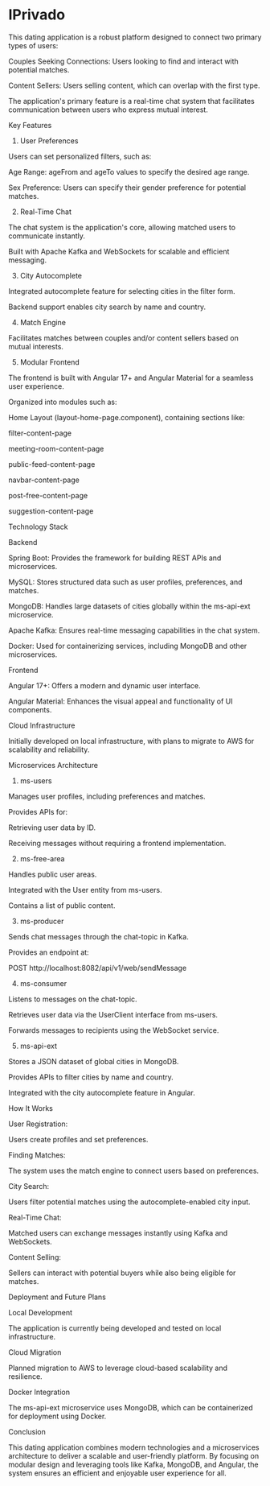 ﻿# IPrivado
This dating application is a robust platform designed to connect two primary types of users:

Couples Seeking Connections: Users looking to find and interact with potential matches.

Content Sellers: Users selling content, which can overlap with the first type.

The application's primary feature is a real-time chat system that facilitates communication between users who express mutual interest.

Key Features

1. User Preferences

Users can set personalized filters, such as:

Age Range: ageFrom and ageTo values to specify the desired age range.

Sex Preference: Users can specify their gender preference for potential matches.

2. Real-Time Chat

The chat system is the application's core, allowing matched users to communicate instantly.

Built with Apache Kafka and WebSockets for scalable and efficient messaging.

3. City Autocomplete

Integrated autocomplete feature for selecting cities in the filter form.

Backend support enables city search by name and country.

4. Match Engine

Facilitates matches between couples and/or content sellers based on mutual interests.

5. Modular Frontend

The frontend is built with Angular 17+ and Angular Material for a seamless user experience.

Organized into modules such as:

Home Layout (layout-home-page.component), containing sections like:

filter-content-page

meeting-room-content-page

public-feed-content-page

navbar-content-page

post-free-content-page

suggestion-content-page

Technology Stack

Backend

Spring Boot: Provides the framework for building REST APIs and microservices.

MySQL: Stores structured data such as user profiles, preferences, and matches.

MongoDB: Handles large datasets of cities globally within the ms-api-ext microservice.

Apache Kafka: Ensures real-time messaging capabilities in the chat system.

Docker: Used for containerizing services, including MongoDB and other microservices.

Frontend

Angular 17+: Offers a modern and dynamic user interface.

Angular Material: Enhances the visual appeal and functionality of UI components.

Cloud Infrastructure

Initially developed on local infrastructure, with plans to migrate to AWS for scalability and reliability.

Microservices Architecture

1. ms-users

Manages user profiles, including preferences and matches.

Provides APIs for:

Retrieving user data by ID.

Receiving messages without requiring a frontend implementation.

2. ms-free-area

Handles public user areas.

Integrated with the User entity from ms-users.

Contains a list of public content.

3. ms-producer

Sends chat messages through the chat-topic in Kafka.

Provides an endpoint at:

POST http://localhost:8082/api/v1/web/sendMessage

4. ms-consumer

Listens to messages on the chat-topic.

Retrieves user data via the UserClient interface from ms-users.

Forwards messages to recipients using the WebSocket service.

5. ms-api-ext

Stores a JSON dataset of global cities in MongoDB.

Provides APIs to filter cities by name and country.

Integrated with the city autocomplete feature in Angular.

How It Works

User Registration:

Users create profiles and set preferences.

Finding Matches:

The system uses the match engine to connect users based on preferences.

City Search:

Users filter potential matches using the autocomplete-enabled city input.

Real-Time Chat:

Matched users can exchange messages instantly using Kafka and WebSockets.

Content Selling:

Sellers can interact with potential buyers while also being eligible for matches.

Deployment and Future Plans

Local Development

The application is currently being developed and tested on local infrastructure.

Cloud Migration

Planned migration to AWS to leverage cloud-based scalability and resilience.

Docker Integration

The ms-api-ext microservice uses MongoDB, which can be containerized for deployment using Docker.

Conclusion

This dating application combines modern technologies and a microservices architecture to deliver a scalable and user-friendly platform. By focusing on modular design and leveraging tools like Kafka, MongoDB, and Angular, the system ensures an efficient and enjoyable user experience for all.

